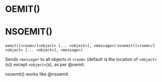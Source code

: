 # OEMIT()
# NSOEMIT()
`oemit([<room>/]<object> [... <object>], <message>)`
`nsoemit([<room>/]<object> [... <object>], <message>)`

  Sends `<message>` to all objects in `<room>` (default is the location of `<object>`(s)) except `<object>`(s), as per @oemit.

  nsoemit() works like @nsoemit.


